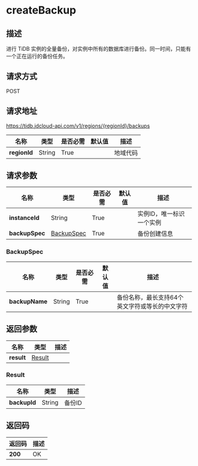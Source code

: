 # createBackup


## 描述
进行 TiDB 实例的全量备份，对实例中所有的数据库进行备份。同一时间，只能有一个正在运行的备份任务。

## 请求方式
POST

## 请求地址
https://tidb.jdcloud-api.com/v1/regions/{regionId}/backups

|名称|类型|是否必需|默认值|描述|
|---|---|---|---|---|
|**regionId**|String|True| |地域代码|

## 请求参数
|名称|类型|是否必需|默认值|描述|
|---|---|---|---|---|
|**instanceId**|String|True| |实例ID，唯一标识一个实例|
|**backupSpec**|[BackupSpec](createbackup#backupspec)|True| |备份创建信息|

### <div id="backupspec">BackupSpec</div>
|名称|类型|是否必需|默认值|描述|
|---|---|---|---|---|
|**backupName**|String|True| |备份名称，最长支持64个英文字符或等长的中文字符|

## 返回参数
|名称|类型|描述|
|---|---|---|
|**result**|[Result](createbackup#result)| |

### <div id="result">Result</div>
|名称|类型|描述|
|---|---|---|
|**backupId**|String|备份ID|

## 返回码
|返回码|描述|
|---|---|
|**200**|OK|
